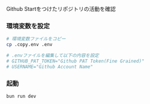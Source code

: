 Github Startをつけたリポジトリの活動を確認

### 環境変数を設定
```sh
# 環境変数ファイルをコピー
cp .copy.env .env

# .envファイルを編集して以下の内容を設定
# GITHUB_PAT_TOKEN="Github PAT Token(Fine Grained)"
# USERNAME="Github Account Name"
```

### 起動
```sh
bun run dev
```